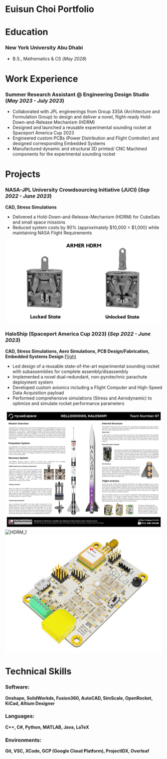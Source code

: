 # Euisun Choi Portfolio

# Education

### New York University Abu Dhabi
- B.S., Mathematics & CS (_May 2028_)


# Work Experience
### Summer Research Assistant @ Engineering Design Studio (_May 2023 - July 2023_)
- Collaborated with JPL engineerings from Group 335A (Architecture and Formulation Group) to design and deliver a novel, flight-ready Hold-Down-and-Release Mechanism (HDRM) 
- Designed and launched a reusable experimental sounding rocket at Spaceport America Cup 2023
- Engineered custom PCBs (Power Distribution and Flight Controller) and designed corresponding Embedded Systems
- Manufactured dynamic and structural 3D printed/ CNC Machined components for the experimental sounding rocket

# Projects
### NASA-JPL University Crowdsourcing Initiative (JUCI) (_Sep 2022 - June 2023_)
**CAD, Stress Simulations**
- Delivered a Hold-Down-and-Release-Mechanism (HDRM) for CubeSats and small space missions
- Reduced system costs by 90% (approximately $10,000 > $1,000) while maintaining NASA Flight Requirements

![HDRM_Rendering](/assests/HDRM_Rendering.png)

### HaloShip (Spaceport America Cup 2023) (_Sep 2022 - June 2023_)
**CAD, Stress Simulations, Aero Simulations, PCB Design/Fabrication, Embedded Systems Design**
[Flight](https://www.youtube.com/live/LpET1HB0Kto?si=ydTEDwBJHsaJpAHa&t=9399)

- Led design of a reusable state-of-the-art experimental sounding rocket with subassemblies for complete assembly/disassembly
- Implemented a novel dual-redundant, non-pyrotechnic parachute deployment system
- Developed custom avionics including a Flight Computer and High-Speed Data Acquisition payload
- Performed comprehensive simulations (Stress and Aerodynamic) to optimize and simulate rocket performance parameters

![Haloship_Poster](/assests/Haloship_Poster.png)
![HDRM_1](/assests/HDRM_1.JPG)
![RoCat](/assests/RoCat.jpg)

# Technical Skills
### Software: 
**Onshape, SolidWorkds, Fusion360, AutoCAD, SimScale, OpenRocket, KiCad, Altium Designer**
### Languages:
**C++, C#, Python, MATLAB, Java, LaTeX**
### Environments:
**Git, VSC, XCode, GCP (Google Cloud Platform), ProjectIDX, Overleaf**
